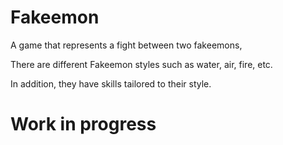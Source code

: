 # Fakeemon
A game that represents a fight between two fakeemons,

There are different Fakeemon styles such as water, air, fire, etc.

In addition, they have skills tailored to their style.

# Work in progress
